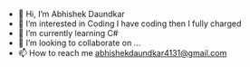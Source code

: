- 👋 Hi, I’m Abhishek Daundkar 
- 👀 I’m interested in Coding I have coding then I fully charged
- 🌱 I’m currently learning  C# 
- 💞️ I’m looking to collaborate on ...
- 📫 How to reach me abhishekdaundkar4131@gmail.com

<!---
Abhishek1632/Abhishek1632 is a ✨ special ✨ repository because its `README.md` (this file) appears on your GitHub profile.
You can click the Preview link to take a look at your changes.
--->
